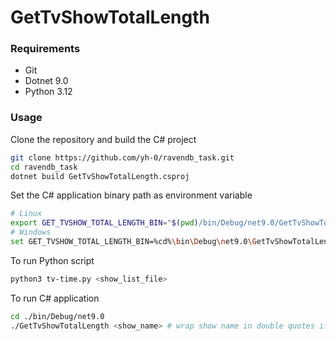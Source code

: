 # GetTvShowTotalLength

### Requirements
- Git
- Dotnet 9.0
- Python 3.12

### Usage

Clone the repository and build the C# project
```bash
git clone https://github.com/yh-0/ravendb_task.git
cd ravendb_task
dotnet build GetTvShowTotalLength.csproj
```

Set the C# application binary path as environment variable
```bash
# Linux
export GET_TVSHOW_TOTAL_LENGTH_BIN="$(pwd)/bin/Debug/net9.0/GetTvShowTotalLength"
# Windows
set GET_TVSHOW_TOTAL_LENGTH_BIN=%cd%\bin\Debug\net9.0\GetTvShowTotalLength.exe
```

To run Python script
```bash
python3 tv-time.py <show_list_file>
```

To run C# application
```bash
cd ./bin/Debug/net9.0
./GetTvShowTotalLength <show_name> # wrap show name in double quotes if it contains spaces
```
